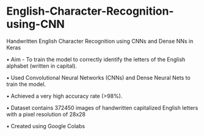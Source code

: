 # English-Character-Recognition-using-CNN
Handwritten English Character Recognition using CNNs and Dense NNs in Keras

• Aim - To train the model to correctly identify the letters of the English alphabet (written in capital).

• Used Convolutional Neural Networks (CNNs) and Dense Neural Nets to train the model.

• Achieved a very high accuracy rate (>98%).

• Dataset contains 372450 images of handwritten capitalized English letters with a pixel resolution of 28x28  

• Created using Google Colabs

